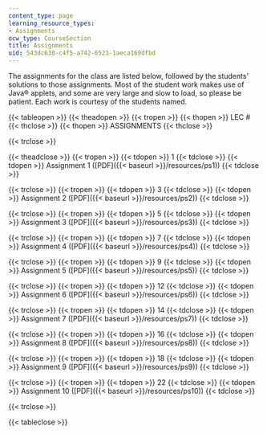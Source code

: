 ```yaml
---
content_type: page
learning_resource_types:
- Assignments
ocw_type: CourseSection
title: Assignments
uid: 543dc638-c4f5-a742-6523-1aeca169dfbd
---
```


The assignments for the class are listed below, followed by the students' solutions to those assignments. Most of the student work makes use of Java® applets, and some are very large and slow to load, so please be patient. Each work is courtesy of the students named.

{{< tableopen >}}
{{< theadopen >}}
{{< tropen >}}
{{< thopen >}}
LEC #
{{< thclose >}}
{{< thopen >}}
ASSIGNMENTS
{{< thclose >}}

{{< trclose >}}

{{< theadclose >}}
{{< tropen >}}
{{< tdopen >}}
1
{{< tdclose >}}
{{< tdopen >}}
Assignment 1 ([PDF]({{< baseurl >}}/resources/ps1))
{{< tdclose >}}

{{< trclose >}}
{{< tropen >}}
{{< tdopen >}}
3
{{< tdclose >}}
{{< tdopen >}}
Assignment 2 ([PDF]({{< baseurl >}}/resources/ps2))
{{< tdclose >}}

{{< trclose >}}
{{< tropen >}}
{{< tdopen >}}
5
{{< tdclose >}}
{{< tdopen >}}
Assignment 3 ([PDF]({{< baseurl >}}/resources/ps3))
{{< tdclose >}}

{{< trclose >}}
{{< tropen >}}
{{< tdopen >}}
7
{{< tdclose >}}
{{< tdopen >}}
Assignment 4 ([PDF]({{< baseurl >}}/resources/ps4))
{{< tdclose >}}

{{< trclose >}}
{{< tropen >}}
{{< tdopen >}}
9
{{< tdclose >}}
{{< tdopen >}}
Assignment 5 ([PDF]({{< baseurl >}}/resources/ps5))
{{< tdclose >}}

{{< trclose >}}
{{< tropen >}}
{{< tdopen >}}
12
{{< tdclose >}}
{{< tdopen >}}
Assignment 6 ([PDF]({{< baseurl >}}/resources/ps6))
{{< tdclose >}}

{{< trclose >}}
{{< tropen >}}
{{< tdopen >}}
14
{{< tdclose >}}
{{< tdopen >}}
Assignment 7 ([PDF]({{< baseurl >}}/resources/ps7))
{{< tdclose >}}

{{< trclose >}}
{{< tropen >}}
{{< tdopen >}}
16
{{< tdclose >}}
{{< tdopen >}}
Assignment 8 ([PDF]({{< baseurl >}}/resources/ps8))
{{< tdclose >}}

{{< trclose >}}
{{< tropen >}}
{{< tdopen >}}
18
{{< tdclose >}}
{{< tdopen >}}
Assignment 9 ([PDF]({{< baseurl >}}/resources/ps9))
{{< tdclose >}}

{{< trclose >}}
{{< tropen >}}
{{< tdopen >}}
22
{{< tdclose >}}
{{< tdopen >}}
Assignment 10 ([PDF]({{< baseurl >}}/resources/ps10))
{{< tdclose >}}

{{< trclose >}}

{{< tableclose >}}